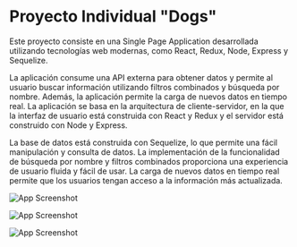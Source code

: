 
# Proyecto Individual "Dogs"

Este proyecto consiste en una Single Page Application desarrollada utilizando tecnologías web modernas, como React, Redux, Node, Express y Sequelize. 

La aplicación consume una API externa para obtener datos y permite al usuario buscar información utilizando filtros combinados y búsqueda por nombre. Además, la aplicación permite la carga de nuevos datos en tiempo real.
La aplicación se basa en la arquitectura de cliente-servidor, en la que la interfaz de usuario está construida con React y Redux y el servidor está construido con Node y Express.

La base de datos está construida con Sequelize, lo que permite una fácil manipulación y consulta de datos.
La implementación de la funcionalidad de búsqueda por nombre y filtros combinados proporciona una experiencia de usuario fluida y fácil de usar. La carga de nuevos datos en tiempo real permite que los usuarios tengan acceso a la información más actualizada.





![App Screenshot]()

![App Screenshot]()

![App Screenshot]()


